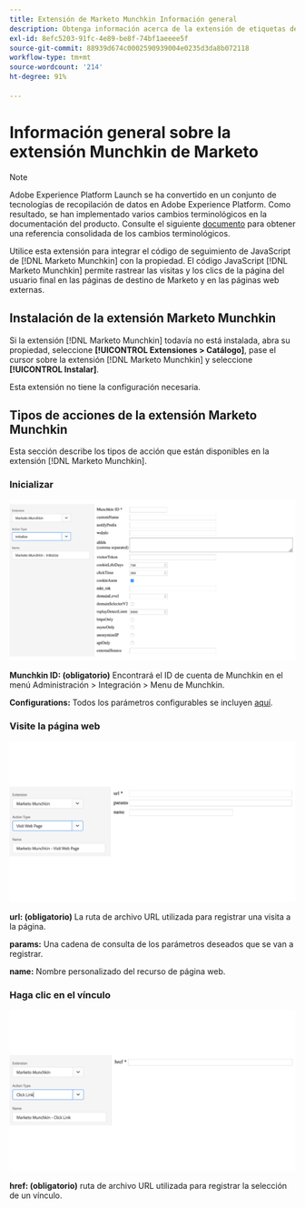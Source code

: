 ```yaml
---
title: Extensión de Marketo Munchkin Información general
description: Obtenga información acerca de la extensión de etiquetas de Munchkin de Marketo en Adobe Experience Platform.
exl-id: 8efc5203-91fc-4e89-be8f-74bf1aeeee5f
source-git-commit: 88939d674c0002590939004e0235d3da8b072118
workflow-type: tm+mt
source-wordcount: '214'
ht-degree: 91%

---
```


# Información general sobre la extensión Munchkin de Marketo

>[!NOTE]
>
>Adobe Experience Platform Launch se ha convertido en un conjunto de tecnologías de recopilación de datos en Adobe Experience Platform. Como resultado, se han implementado varios cambios terminológicos en la documentación del producto. Consulte el siguiente [documento](../../../term-updates.md) para obtener una referencia consolidada de los cambios terminológicos.

Utilice esta extensión para integrar el código de seguimiento de JavaScript de [!DNL Marketo Munchkin] con la propiedad. El código JavaScript [!DNL Marketo Munchkin] permite rastrear las visitas y los clics de la página del usuario final en las páginas de destino de Marketo y en las páginas web externas.

## Instalación de la extensión Marketo Munchkin

Si la extensión [!DNL Marketo Munchkin] todavía no está instalada, abra su propiedad, seleccione **[!UICONTROL Extensiones > Catálogo]**, pase el cursor sobre la extensión [!DNL Marketo Munchkin] y seleccione **[!UICONTROL Instalar]**.

Esta extensión no tiene la configuración necesaria.

## Tipos de acciones de la extensión Marketo Munchkin

Esta sección describe los tipos de acción que están disponibles en la extensión [!DNL Marketo Munchkin].

### Inicializar

![](../../../images/munchkin-Init.png)

**Munchkin ID: (obligatorio)** Encontrará el ID de cuenta de Munchkin en el menú Administración > Integración > Menu de Munchkin.

**Configurations:** Todos los parámetros configurables se incluyen [aquí](https://developers.marketo.com/javascript-api/lead-tracking/configuration/).

### Visite la página web

![](../../../images/munchkin-visit-page.png)

**url: (obligatorio)** La ruta de archivo URL utilizada para registrar una visita a la página.

**params:** Una cadena de consulta de los parámetros deseados que se van a registrar.

**name:** Nombre personalizado del recurso de página web.

### Haga clic en el vínculo

![](../../../images/munchkin-click-link.png)

**href: (obligatorio)** ruta de archivo URL utilizada para registrar la selección de un vínculo.
